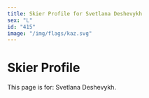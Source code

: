```yaml
---
title: Skier Profile for Svetlana Deshevykh
sex: "L"
id: "415"
image: "/img/flags/kaz.svg" 
---
```


# Skier Profile

This page is for: Svetlana Deshevykh.
    